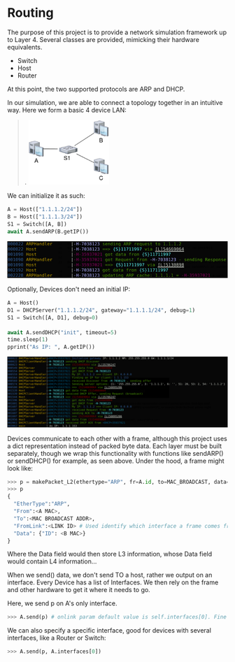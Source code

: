# Routing

The purpose of this project is to provide a network simulation framework up to Layer 4. Several classes are provided, mimicking their hardware equivalents.
 - Switch
 - Host
 - Router

At this point, the two supported protocols are ARP and DHCP.

In our simulation, we are able to connect a topology together in an intuitive way. Here we form a basic 4 device LAN:

>. <img src="Images/ExDiagram.png" width="40%">

We can initialize it as such:

```python
A = Host(["1.1.1.2/24"])
B = Host(["1.1.1.3/24"])
S1 = Switch([A, B])
await A.sendARP(B.getIP())
```
<img src="Images/ARP.png">

Optionally, Devices don't need an initial IP:

```python
A = Host()
D1 = DHCPServer("1.1.1.2/24", gateway="1.1.1.1/24", debug=1)
S1 = Switch([A, D1], debug=0)

await A.sendDHCP("init", timeout=5)
time.sleep(1)
pprint("As IP: ", A.getIP())
```

<img src="Images/DHCP.png">

Devices communicate to each other with a frame, although this project uses a dict representation instead of packed byte data. Each layer must be built separately, though we wrap this functionality with functions like sendARP() or sendDHCP() for example, as seen above. Under the hood, a frame might look like:
```python
>>> p = makePacket_L2(ethertype="ARP", fr=A.id, to=MAC_BROADCAST, data={"ID":B.id})
>>> p
{
  "EtherType":"ARP",
  "From":<A MAC>,
  "To":<MAC BROADCAST ADDR>,
  "FromLink":<LINK ID> # Used identify which interface a frame comes from, in lieu of an actual hardware port
  "Data": {"ID": <B MAC>}
}
```
Where the Data field would then store L3 information, whose Data field would contain L4 information...

When we send() data, we don't send TO a host, rather we output on an interface. Every Device has a list of Interfaces. We then rely on the frame and other hardware to get it where it needs to go.

Here, we send p on A's only interface.

```python
>>> A.send(p) # onlink param default value is self.interfaces[0]. Fine for a host with only one interface
```

We can also specify a specific interface, good for devices with several interfaces, like a Router or Switch:

```python
>>> A.send(p, A.interfaces[0])
```
